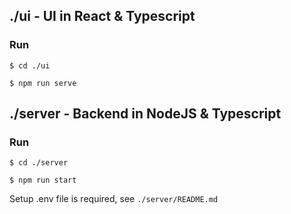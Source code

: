 ## **./ui** - UI in React & Typescript

### Run
`$ cd ./ui`

`$ npm run serve`

## **./server** - Backend in NodeJS & Typescript

### Run
`$ cd ./server`

`$ npm run start`

Setup .env file is required, see `./server/README.md`
